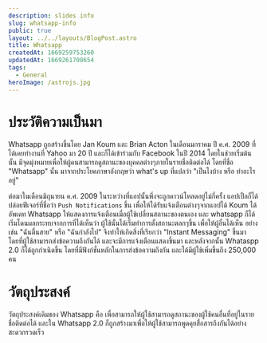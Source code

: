 ```yaml
---
description: slides info
slug: whatsapp-info
public: true
layout: ../../layouts/BlogPost.astro
title: Whatsapp
createdAt: 1669259753260
updatedAt: 1669261708654
tags:
  - General
heroImage: /astrojs.jpg
---
```


# ประวัติความเป็นมา
Whatsapp ถูกสร้างขึ้นโดย Jan Koum และ Brian Acton ในเดือนมกราคม ปี ค.ศ. 2009 ที่ได้เคยทำงานที่ Yahoo มา 20 ปี และก็ได้เข้าร่วมกับ Facebook ในปี 2014 โดยในช่วยเริ่มต้นนั้น มีจุดมุ่งหมายเพื่อให้ผู้คนสามารถดูสถานะของบุคคลต่างๆภายในรายชื่อติดต่อได้ โดยที่ชื่อ "Whatsapp" นั้น มาจากประโยคภาษาอังกฤษว่า what's up ที่แปลว่า "เป็นไงบ้าง หรือ ทำอะไรอยู่" 

ต่อมาในเดือนมิถุนายน ค.ศ. 2009 ในระหว่างที่แอปนั้นพึ่งจะถูกดาวน์โหลดอยู่ไม่กี่ครั้ง แอปเปิ้ลก็ได้ปล่อยฟีเจอร์ที่ชื่อว่า `Push Notifications` ขึ้น เพื่อให้ได้รับแจ้งเตือนต่างๆจากแอปได้ Koum ได้อัพเดท Whatsapp ให้แสดงการแจ้งเตือนเมื่อผู้ใช้เปลี่ยนสถานะของตนเอง และ whatsapp ก็ได้เริ่มโดนผลกระทบจากการที่ได้เห็นว่า ผู้ใช้นั้นได้เริ่มทำการตั้งสถานะตลกๆขึ้น เพื่อให้ผู้อื่นได้เห็น อย่างเช่น "ฉันตื่นสาย" หรือ "ฉันกำลังไป" จึงทำให้เกิดสิ่งที่เรียกว่า "Instant Messaging" ขึ้นมา โดยที่ผู้ใช้สามารถส่งข้อความถึงกันได้ และจะมีการแจ้งเตือนแสดงขึ้นมา และหลังจากนั้น Whataspp 2.0 ก็ได้ถูกกำเนิดขึ้น โดยที่มีฟังก์ชั่นหลักในการส่งข้อความถึงกัน และได้มีผู้ใช้เพิ่มขึ้นถึง 250,000 คน

# วัตถุประสงค์
วัตถุประสงค์เดิมของ Whatsapp คือ เพื่อสามารถให้ผู้ใช้สามารถดูสถานะของผู้ใช้คนอื่นที่อยู่ในรายชื่อติดต่อได้ และใน Whatsapp 2.0 ก็ถูกสร้างมาเพื่อให้ผู้ใช้สามารถพูดคุยสื่อสารถึงกันได้อย่างสะดวกรวดเร็ว